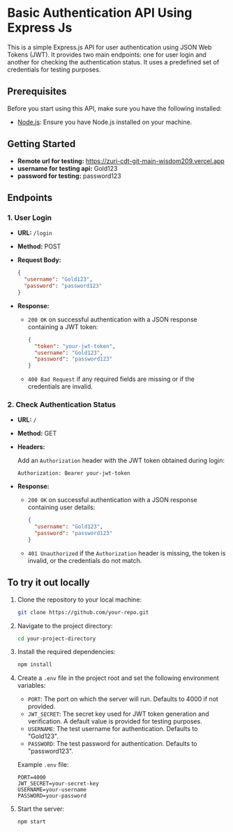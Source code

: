 # Basic Authentication API Using Express Js

This is a simple Express.js API for user authentication using JSON Web Tokens (JWT). It provides two main endpoints: one for user login and another for checking the authentication status. It uses a predefined set of credentials for testing purposes.

## Prerequisites

Before you start using this API, make sure you have the following installed:

- [Node.js](https://nodejs.org/): Ensure you have Node.js installed on your machine.

## Getting Started
 
- **Remote url for testing:** https://zuri-cdt-git-main-wisdom209.vercel.app
- **username for testing api:** Gold123
- **password for testing:** password123
## Endpoints

### 1. User Login

- **URL:** `/login`
- **Method:** POST
- **Request Body:**

  ```json
  {
    "username": "Gold123",
    "password": "password123"
  }
  ```

- **Response:**

  - `200 OK` on successful authentication with a JSON response containing a JWT token:

    ```json
    {
      "token": "your-jwt-token",
      "username": "Gold123",
      "password": "password123"
    }
    ```

  - `400 Bad Request` if any required fields are missing or if the credentials are invalid.

### 2. Check Authentication Status

- **URL:** `/`
- **Method:** GET
- **Headers:**

  Add an `Authorization` header with the JWT token obtained during login:

  ```http
  Authorization: Bearer your-jwt-token
  ```

- **Response:**

  - `200 OK` on successful authentication with a JSON response containing user details:

    ```json
    {
      "username": "Gold123",
      "password": "password123"
    }
    ```

  - `401 Unauthorized` if the `Authorization` header is missing, the token is invalid, or the credentials do not match.


## To try it out locally

1. Clone the repository to your local machine:

   ```bash
   git clone https://github.com/your-repo.git
   ```

2. Navigate to the project directory:

   ```bash
   cd your-project-directory
   ```

3. Install the required dependencies:

   ```bash
   npm install
   ```

4. Create a `.env` file in the project root and set the following environment variables:

   - `PORT`: The port on which the server will run. Defaults to 4000 if not provided.
   - `JWT_SECRET`: The secret key used for JWT token generation and verification. A default value is provided for testing purposes.
   - `USERNAME`: The test username for authentication. Defaults to "Gold123".
   - `PASSWORD`: The test password for authentication. Defaults to "password123".

   Example `.env` file:

   ```env
   PORT=4000
   JWT_SECRET=your-secret-key
   USERNAME=your-username
   PASSWORD=your-password
   ```

5. Start the server:

   ```bash
   npm start
   ```


